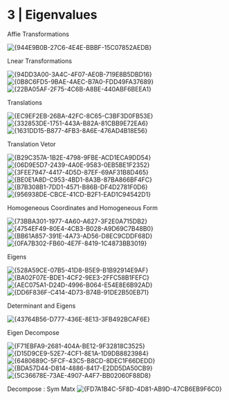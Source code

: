 # 3 | Eigenvalues

Affie Transformations

![{944E9B0B-27C6-4E4E-BBBF-15C07852AEDB}](https://github.com/user-attachments/assets/e0b6b8b9-b369-4b40-bb01-0c426649160c)

Lnear Transformations

![{94DD3A00-3A4C-4F07-AE0B-719E8B5DBD16}](https://github.com/user-attachments/assets/cbfb3834-3bd6-462e-8619-5801720784dd)
![{0B8C6FD5-9BAE-4AEC-B7A0-FDD49FA37689}](https://github.com/user-attachments/assets/31da39bc-332c-4674-91f3-67eaed4a9899)
![{22BA05AF-2F75-4C6B-A8BE-440ABF6BEEA1}](https://github.com/user-attachments/assets/5e919d1a-8bb1-4feb-9071-e367d2a6946d)

Translations

![{EC9EF2EB-26BA-42FC-8C65-C3BF3D0FB53E}](https://github.com/user-attachments/assets/ec19c53f-53c4-4d4c-904f-e049fd13726a)
![{332853DE-1751-443A-B82A-81CBB9E72EA6}](https://github.com/user-attachments/assets/191a8442-29b9-4370-a57d-8e30b042f7fc)
![{1631DD15-B877-4FB3-8A6E-476AD4B18E56}](https://github.com/user-attachments/assets/d1a362d3-7628-4942-9803-bb274e9c487a)

Translation Vetor

![{B29C357A-1B2E-4798-9FBE-ACD1ECA9DD54}](https://github.com/user-attachments/assets/8582352c-49eb-4ac1-973d-24d757bb5dc3)
![{06D9E5D7-2439-4A0E-9583-0EB5BE1F2352}](https://github.com/user-attachments/assets/11db0d9e-3299-4149-882b-19ddaedc16be)
![{3FEE7947-4417-4D5D-87EF-69AF31B8D465}](https://github.com/user-attachments/assets/6ad5a2b6-66f5-434e-a26e-7d857faccc34)
![{BE0E1A8D-C953-4BD1-8A3B-87BA866BF4FC}](https://github.com/user-attachments/assets/63eb259f-d0ac-4290-97b2-980cc5b4f1ad)
![{B7B308B1-7DD1-4571-B86B-DF4D2781F0D6}](https://github.com/user-attachments/assets/4cec9a9b-b8e5-45ee-b99c-8b79ef75b6ed)
![{956938DE-CBCE-41CD-B2F1-EAD1C94542D1}](https://github.com/user-attachments/assets/9fc4f1af-6aff-4729-ad4a-45ab87ac9c45)

Homogeneous Coordinates and Homogeneous Form

![{73BBA301-1977-4A60-A627-3F2E0A715DB2}](https://github.com/user-attachments/assets/94ae6abc-64f1-4bbf-a40a-81c00baf5cf7)
![{4754EF49-80E4-4CB3-B028-A9D69C7B48B0}](https://github.com/user-attachments/assets/853263d9-8c37-4b64-86e9-e01e56731036)
![{BB61A857-391E-4A73-AD56-D8EC9CDDF68D}](https://github.com/user-attachments/assets/e0d3fae5-59d0-4fad-a62e-280201185f62)
![{0FA7B302-FB60-4E7F-8419-1C4873BB3019}](https://github.com/user-attachments/assets/674134e3-1407-4e0b-8e01-ef83d28e2934)

Eigens

![{528A59CE-07B5-41D8-B5E9-B1B92914E9AF}](https://github.com/user-attachments/assets/087d2853-db54-4ba6-bc4d-e962c7002a26)
![{BA02F07E-BDE1-4CF2-9EE3-2FFC58B1FEFC}](https://github.com/user-attachments/assets/12781368-0b06-46f9-bdbc-5c7e1590b7f9)
![{AEC075A1-D24D-4996-B064-E54E8E6B92AD}](https://github.com/user-attachments/assets/570e9da5-350b-4f04-8b8a-63abfb9463a7)
![{DD6F836F-C414-4D73-B74B-91DE2B50EB71}](https://github.com/user-attachments/assets/ef1d8329-9bc5-4e18-914b-26c2400a0f3b)

Determinant and Eigens

![{43764B56-D777-436E-8E13-3FB492BCAF6E}](https://github.com/user-attachments/assets/575c6688-5a96-4f97-b866-6a599b505808)

Eigen Decompose

![{F71EBFA9-2681-404A-BE12-9F32818C3525}](https://github.com/user-attachments/assets/bb6f174e-eb44-4c73-b1a2-c7d8bd7ba5d2)
![{D15D9CE9-52E7-4CF1-8E1A-1D9DB8823984}](https://github.com/user-attachments/assets/cb1a773f-18ec-4c60-975c-ed71c2360fb5)
![{6480689C-5FCF-43C5-B8CD-8DEC1F66DEDD}](https://github.com/user-attachments/assets/787cfde0-1258-4df3-bf9a-3210d1fc8664)
![{BDA57D44-D814-4886-8417-E2DD5DA50CB9}](https://github.com/user-attachments/assets/bd114b26-d5dd-4bda-ba9c-77d1638030db)
![{5C36678E-73AE-4907-A4F7-BB02060F88D8}](https://github.com/user-attachments/assets/b1c71765-64cc-46f0-9f65-b6b229e5148d)

Decompose : Sym Matx
![{FD7A1B4C-5F8D-4D81-AB9D-47CB6EB9F6C0}](https://github.com/user-attachments/assets/61732285-8dd9-40cb-b79b-4728ea4473e9)























